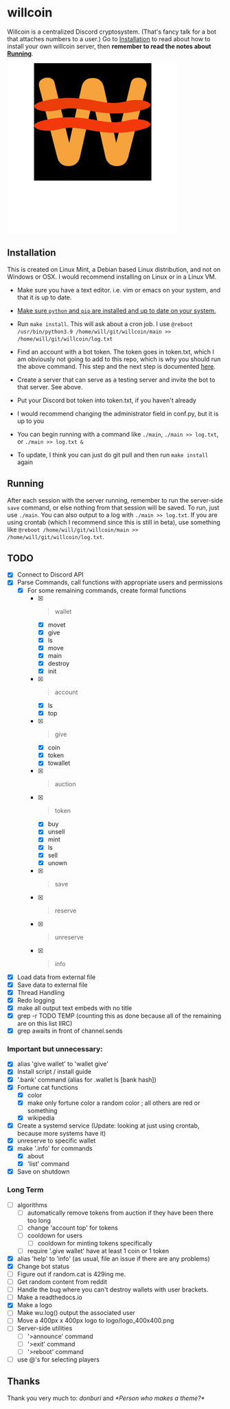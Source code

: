# willcoin

Willcoin is a centralized Discord cryptosystem. (That's fancy talk for a bot that attaches numbers
to a user.) Go to [Installation](#Installation) to read about how to install your own willcoin
server, then **remember to read the notes about [Running](#Running)**.

![Willcoin logo](logo/logo_400x400.png)

## Installation

This is created on Linux Mint, a Debian based Linux distribution, and not on Windows or OSX. I would
recommend installing on Linux or in a Linux VM.

- Make sure you have a text editor. i.e. vim or emacs on your system, and that it is up to date.
- [Make sure `python` and `pip` are installed and up to date on your system.](https://www.python.org/downloads/)
- Run `make install`. This will ask about a cron job. I use
`@reboot /usr/bin/python3.9 /home/will/git/willcoin/main >> /home/will/git/willcoin/log.txt`
- Find an account with a bot token. The token goes in token.txt, which I am obviously not going to
add to this repo, which is why you should run the above command. This step and the next step is
documented [here](https://discordpy.readthedocs.io/en/stable/discord.html).
- Create a server that can serve as a testing server and invite the bot to that server. See above.
- Put your Discord bot token into token.txt, if you haven't already
- I would recommend changing the administrator field in conf.py, but it is up to you
- You can begin running with a command like `./main`, `./main >> log.txt`, or `./main >> log.txt &`

- To update, I think you can just do git pull and then run `make install` again

## Running

After each session with the server running, remember to run the server-side `save` command, or else
nothing from that session will be saved. To run, just use `./main`. You can also output to a log
with `./main >> log.txt`. If you are using crontab (which I recommend since this is still in beta),
use something like `@reboot /home/will/git/willcoin/main >> /home/will/git/willcoin/log.txt`.

## TODO

- [x] Connect to Discord API
- [x] Parse Commands, call functions with appropriate users and permissions
  - [x] For some remaining commands, create formal functions
    - [x] >wallet
	  - [x] movet
      - [x] give
      - [x] ls
      - [x] move
	  - [x] main
      - [x] destroy
      - [x] init
    - [x] >account
      - [x] ls
      - [x] top
    - [x] >give
	  - [x] coin
	  - [x] token
	  - [x] towallet
	- [x] >auction
	- [x] >token
	  - [x] buy
	  - [x] unsell
      - [x] mint
	  - [x] ls
      - [x] sell
      - [x] unown
    - [x] >save
    - [x] >reserve
    - [x] >unreserve
    - [x] >info
- [x] Load data from external file
- [x] Save data to external file
- [x] Thread Handling
- [x] Redo logging
- [x] make all output text embeds with no title
- [x] grep -r TODO TEMP (counting this as done because all of the remaining are on this list IIRC)
- [x] grep awaits in front of channel.sends

### Important but unnecessary:
- [x] alias 'give wallet' to 'wallet give'
- [x] Install script / install guide
- [x] '.bank' command (alias for .wallet ls [bank hash])
- [x] Fortune cat functions
  - [x] color
  - [x] make only fortune color a random color ; all others are red or something
  - [x] wikipedia
- [x] Create a systemd service (Update: looking at just using crontab, because more systems have it)
- [x] unreserve to specific wallet
- [x] make '.info' for commands
  - [x] about
  - [x] 'list' command
- [x] Save on shutdown

### Long Term
 - [ ] algorithms
   - [ ] automatically remove tokens from auction if they have been there too long
   - [ ] change 'account top' for tokens
   - [ ] cooldown for users
     - [ ] cooldown for minting tokens specifically
   - [ ] require '.give wallet' have at least 1 coin or 1 token
 - [x] alias 'help' to 'info' (as usual, file an issue if there are any problems)
 - [x] Change bot status
 - [ ] Figure out if random.cat is 429ing me.
 - [ ] Get random content from reddit
 - [ ] Handle the bug where you can't destroy wallets with user brackets.
 - [ ] Make a readthedocs.io
 - [x] Make a logo
 - [ ] Make wu.log() output the associated user
 - [ ] Move a 400px x 400px logo to logo/logo_400x400.png
 - [ ] Server-side utilities
   - [ ] '>announce' command
   - [ ] '>exit' command
   - [ ] '>reboot' command
 - [ ] use @'s for selecting players

## Thanks

<!-- Update as this grows: TODO -->
Thank you very much to: *donburi* and *\*Person who makes a theme?\**
